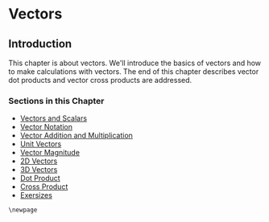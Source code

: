# Vectors

## Introduction

This chapter is about vectors. We'll introduce the basics of vectors and how to make calculations with vectors. The end of this chapter describes vector dot products and vector cross products are addressed.

### Sections in this Chapter

 * [Vectors and Scalars](5.1-vectors-and-scalars.md)
 * [Vector Notation](5.2-vector-notation.md)
 * [Vector Addition and Multiplication](5.3-vector-addition-and-multiplication.md)
 * [Unit Vectors](5.4-unit-vectors.md)
 * [Vector Magnitude](5.5-vector-magnitude.md)
 * [2D Vectors](5.6-2D-vectors.md)
 * [3D Vectors](5.7-3D-vectors.md)
 * [Dot Product](5.8-dot-product.md)
 * [Cross Product](5.9-cross-product.md)
 * [Exersizes](5.10-exersizes.md)

```{raw} latex
\newpage
```
